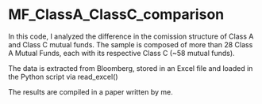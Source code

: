 # MF_ClassA_ClassC_comparison
In this code, I analyzed the difference in the comission structure of Class A and Class C mutual funds. The sample is composed of more than 28 Class A Mutual Funds, each with its respective Class C (~58 mutual funds).

The data is extracted from Bloomberg, stored in an Excel file and loaded in the Python script via read_excel()

The results are compiled in a paper written by me.
